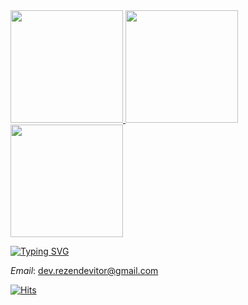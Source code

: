 <div>
  <a href="https://github.com/Ctorum">
  <img height="180em" src="https://github-readme-stats.vercel.app/api?username=Ctorum&show_icons=true&theme=tokyonight&include_all_commits=true&count_private=true"/>
  <img height="180em" src="https://github-readme-stats.vercel.app/api/top-langs/?username=Ctorum&layout=compact&langs_count=7&theme=tokyonight"/>
  <img height="180em" src="https://github-readme-stats.vercel.app/api/wakatime?username=willianrod&theme=tokyonight"/>
  </a>
</div>

[![Typing SVG](https://readme-typing-svg.herokuapp.com?color=%239825b6&multiline=true&width=500&height=270&lines=Hi+there+%F0%9F%91%8B.;I'm+Vitor%2C;A++JavaScript+developer%F0%9F%91%A8%E2%80%8D%F0%9F%92%BB.;-%2F%2F-;I'm+going+to+talk+a+little+bit+about+me%3A;%E2%80%A2I%E2%80%99m+currently+working+on+an+React+App%F0%9F%94%AD;%E2%80%A2I%E2%80%99m+currently+learning+TypeScript+better%F0%9F%8C%B1;%E2%80%A2You+can+reach+me+sending+an+email%F0%9F%93%AB;%E2%80%A2Fun+fact%3A+I'm+always+starving%F0%9F%8D%94)](https://git.io/typing-svg)

*Email*: dev.rezendevitor@gmail.com

[![Hits](https://hits.seeyoufarm.com/api/count/incr/badge.svg?url=https%3A%2F%2Fgithub.com%2FCtorum&count_bg=%239F1FC1&title_bg=%23555555&icon=github.svg&icon_color=%23E7E7E7&title=Hits&edge_flat=false)](https://hits.seeyoufarm.com)
